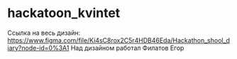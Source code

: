 # hackatoon_kvintet
Ссылка на весь дизайн: https://www.figma.com/file/Ki4sC8rox2C5r4HDB46Eda/Hackathon_shool_diary?node-id=0%3A1
Над дизайном работал Филатов Егор
